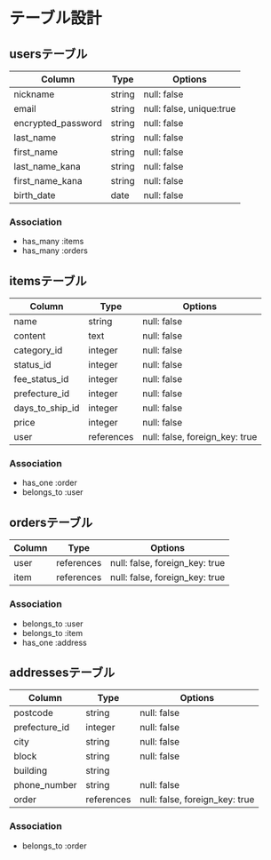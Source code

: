 # テーブル設計

## usersテーブル

| Column             |Type    | Options     |
|--------------------|--------|-------------|
| nickname               | string | null: false |
| email              | string | null: false, unique:true |
| encrypted_password | string | null: false |
| last_name               | string | null: false |
| first_name               | string | null: false |
| last_name_kana               | string | null: false |
| first_name_kana               | string | null: false |
| birth_date               | date | null: false |

### Association

- has_many :items
- has_many :orders



## itemsテーブル
| Column             |Type    | Options     |
|--------------------|--------|-------------|
| name               | string | null: false |
| content               | text | null: false |
| category_id               | integer | null: false |
| status_id               | integer | null: false |
| fee_status_id               | integer | null: false |
| prefecture_id               | integer | null: false |
| days_to_ship_id               | integer | null: false |
| price               | integer | null: false |
| user              | references | null: false, foreign_key: true |

### Association

- has_one :order
- belongs_to :user



## ordersテーブル
| Column             |Type    | Options     |
|--------------------|--------|-------------|
| user               | references | null: false, foreign_key: true |
| item               | references | null: false, foreign_key: true |

### Association

- belongs_to :user
- belongs_to :item
- has_one :address



## addressesテーブル
| Column             |Type    | Options     |
|--------------------|--------|-------------|
| postcode               | string | null: false |
| prefecture_id               | integer | null: false |
| city               | string | null: false |
| block               | string | null: false |
| building               | string |  |
| phone_number               | string | null: false |
| order               | references | null: false, foreign_key: true |

### Association

- belongs_to :order